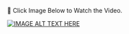 🎥 Click Image Below to Watch the Video.

[![IMAGE ALT TEXT HERE](https://img.youtube.com/vi/Kupz71dWYyY/0.jpg)](https://www.youtube.com/watch?v=Kupz71dWYyY)
